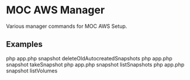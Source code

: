 MOC AWS Manager
===============

Various manager commands for MOC AWS Setup.


Examples
--------

php app.php snapshot deleteOldAutocreatedSnapshots
php app.php snapshot takeSnapshot <VolumeID>
php app.php snapshot listSnapshots <VolumneId>
php app.php snapshot listVolumes